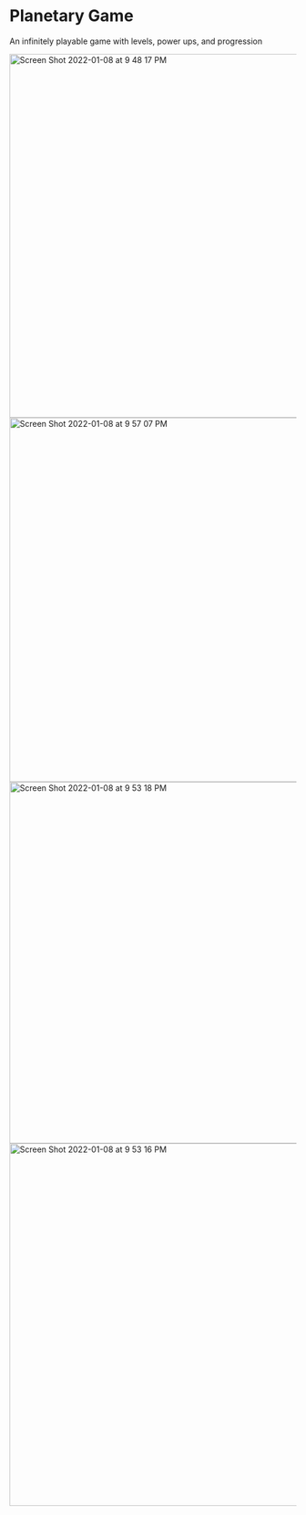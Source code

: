 # Planetary Game
 An infinitely playable game with levels, power ups, and progression 




<img width="638" alt="Screen Shot 2022-01-08 at 9 48 17 PM" src="https://user-images.githubusercontent.com/83150865/148667468-ae19da42-f762-4f47-9604-3917f6f1b725.png">


<img width="639" alt="Screen Shot 2022-01-08 at 9 57 07 PM" src="https://user-images.githubusercontent.com/83150865/148667459-dc5ddac0-89fa-4e08-bff5-6f78d2fe1f2c.png">


<img width="634" alt="Screen Shot 2022-01-08 at 9 53 18 PM" src="https://user-images.githubusercontent.com/83150865/148667470-675e0c97-4efb-4e33-a117-d18ccf5e80af.png">


<img width="636" alt="Screen Shot 2022-01-08 at 9 53 16 PM" src="https://user-images.githubusercontent.com/83150865/148667493-7822908c-a614-4296-9947-2adb2e0bc761.png">

